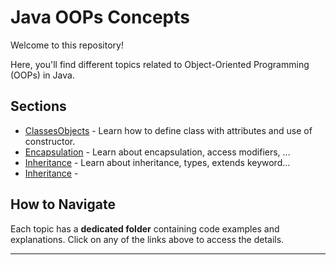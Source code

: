 # Java OOPs Concepts

Welcome to this repository! 

Here, you'll find different topics related to Object-Oriented Programming (OOPs) in Java.

## Sections

- [ClassesObjects](com/java/oops/ClassesObjects/README.md) - Learn how to define class with attributes and use of constructor.
- [Encapsulation](com/java/oops/Encapsulation/README.md) - Learn about encapsulation, access modifiers, ...
- [Inheritance](com/java/oops/Inheritance/README.md) - Learn about inheritance, types, extends keyword...
- [Inheritance]() - 

## How to Navigate
Each topic has a **dedicated folder** containing code examples and explanations. Click on any of the links above to access the details.

---
